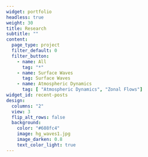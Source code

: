 ```yaml
---
widget: portfolio
headless: true
weight: 30
title: Research
subtitle: ""
content:
  page_type: project
  filter_default: 0
  filter_button:
    - name: All
      tag: "*"
    - name: Surface Waves
      tag: Surface Waves
    - name: Atmospheric Dynamics
      tag: [ "Atmospheric Dynamics", "Zonal Flows"]
widget_id: recent-posts
design:
  columns: "2"
  view: 3
  flip_alt_rows: false
  background:
    color: "#608fc4"
    image: hg_waves1.jpg
    image_darken: 0.8
    text_color_light: true
---
```

